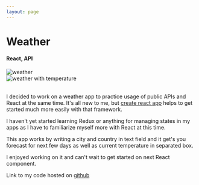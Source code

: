 ```yaml
---
layout: page
---
```



<h1 class="title">Weather</h1>

<h4 class="project-subtitle">React, API</h4>

<div class="project-portfolio-image-post">
  <img src="/img/portfolio/weather.png" alt="weather" />
</div>
<div class="project-portfolio-image-post">
  <img src="/img/portfolio/weather-with-temp.png" alt="weather with temperature" />
</div>
<br>

I decided to work on a weather app to practice usage of public APIs and React at the same time. It's all new to me, but [create react app](https://github.com/facebookincubator/create-react-app)  helps to get started much more easily with that framework.

I haven't yet started learning Redux or anything for managing states in my apps as I have to familiarize myself more with React at this time.

This app works by writing a city and country in text field and it get's you forecast for next few days as well as current temperature in separated box.

I enjoyed working on it and can't wait to get started on next React component.


Link to my code hosted on [github](https://github.com/renopeno/react-weather-app)

